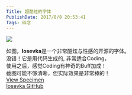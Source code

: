 ```yaml
---
Title: 超酷炫的字体
PublishDate: 2017/8/8 20:53:41
Tags: 碎念
---
```


![](http://imglf.nosdn.127.net/img/UUcvQWZBZk9URHhpYitWU1daWjRPVitUdXJSWFZHZ3h2S2ZOd1NoZGZ4SjhUSEx2ZUdNaDJRPT0.png?imageView&thumbnail=500x0&quality=96&stripmeta=0&type=jpg)  

如图，**Iosevka**是一个非常酷炫与性感的开源的字体。  
没错！它是用代码生成的, 非常适合Coding，  
使用之后，感觉Coding有神奇的Buff加成！  
截图可能不够清晰，但实际效果是非常棒的！  
[View Specimen](https://be5invis.github.io/Iosevka/specimen.html)  
[Iosevka GitHub](https://github.com/be5invis/Iosevka)